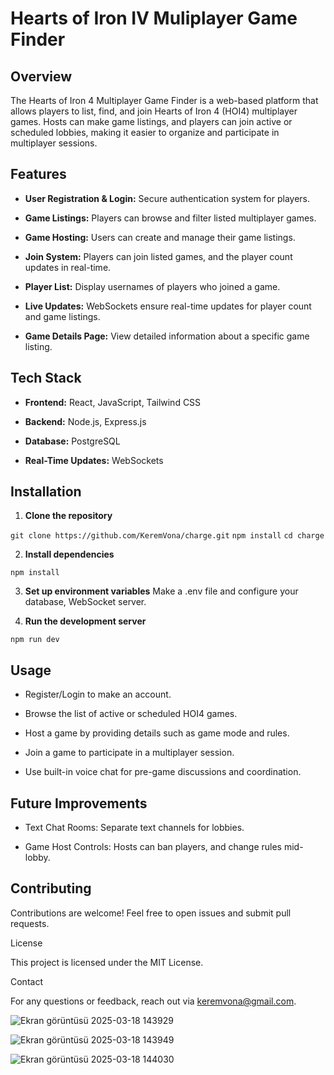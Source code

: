 # Hearts of Iron IV Muliplayer Game Finder

## Overview

The Hearts of Iron 4 Multiplayer Game Finder is a web-based platform that allows players to list, find, and join Hearts of Iron 4 (HOI4) multiplayer games. Hosts can make game listings, and players can join active or scheduled lobbies, making it easier to organize and participate in multiplayer sessions.

## Features

* **User Registration & Login:** Secure authentication system for players.

* **Game Listings:** Players can browse and filter listed multiplayer games.

* **Game Hosting:** Users can create and manage their game listings.

* **Join System:** Players can join listed games, and the player count updates in real-time.

* **Player List:** Display usernames of players who joined a game.

* **Live Updates:** WebSockets ensure real-time updates for player count and game listings.

* **Game Details Page:** View detailed information about a specific game listing.

## Tech Stack

* **Frontend:** React, JavaScript, Tailwind CSS

* **Backend:** Node.js, Express.js

* **Database:** PostgreSQL

* **Real-Time Updates:** WebSockets

## Installation

1. **Clone the repository**

```git clone https://github.com/KeremVona/charge.git```
```npm install```
```cd charge```

2. **Install dependencies**

```npm install```

3. **Set up environment variables**
Make a .env file and configure your database, WebSocket server.

4. **Run the development server**

```npm run dev```

## Usage

* Register/Login to make an account.

* Browse the list of active or scheduled HOI4 games.

* Host a game by providing details such as game mode and rules.

* Join a game to participate in a multiplayer session.

* Use built-in voice chat for pre-game discussions and coordination.

## Future Improvements

* Text Chat Rooms: Separate text channels for lobbies.

* Game Host Controls: Hosts can ban players, and change rules mid-lobby.

## Contributing

Contributions are welcome! Feel free to open issues and submit pull requests.

License

This project is licensed under the MIT License.

Contact

For any questions or feedback, reach out via keremvona@gmail.com.



![Ekran görüntüsü 2025-03-18 143929](https://github.com/user-attachments/assets/6a18be6e-84aa-4e87-90c1-7581e210ca89)

![Ekran görüntüsü 2025-03-18 143949](https://github.com/user-attachments/assets/d6716d84-eb1c-412d-a108-42aafd2495a4)

![Ekran görüntüsü 2025-03-18 144030](https://github.com/user-attachments/assets/ee3e7cd8-c7a2-4686-865a-6fe83d478b5a)
